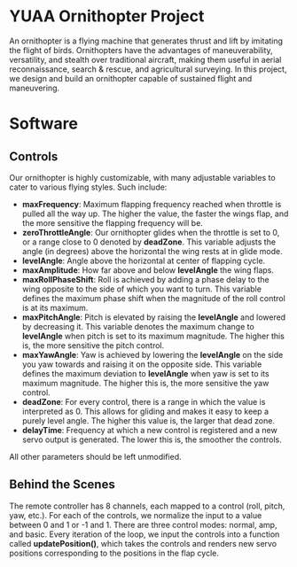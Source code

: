 # YUAA Ornithopter Project

An ornithopter is a flying machine that generates thrust and lift by imitating the flight of birds. Ornithopters have the advantages of maneuverability, versatility, and stealth over traditional aircraft, making them useful in aerial reconnaissance, search & rescue, and agricultural surveying. In this project, we design and build an ornithopter capable of sustained flight and maneuvering.


# Software

## Controls

Our ornithopter is highly customizable, with many adjustable variables to cater to various flying styles. Such include:

 - **maxFrequency**: Maximum flapping frequency reached when throttle is pulled all the way up. The higher the value, the faster the wings flap, and the more sensitive the flapping frequency will be.
 - **zeroThrottleAngle**: Our ornithopter glides when the throttle is set to 0, or a range close to 0 denoted by **deadZone**. This variable adjusts the angle (in degrees) above the horizontal the wing rests at in glide mode.
 - **levelAngle**: Angle above the horizontal at center of flapping cycle.
 - **maxAmplitude**: How far above and below **levelAngle** the wing flaps.
 - **maxRollPhaseShift**: Roll is achieved by adding a phase delay to the wing opposite to the side of which you want to turn. This variable defines the maximum phase shift when the magnitude of the roll control is at its maximum.
 - **maxPitchAngle**: Pitch is elevated by raising the **levelAngle** and lowered by decreasing it. This variable denotes the maximum change to **levelAngle** when pitch is set to its maximum magnitude. The higher this is, the more sensitive the pitch control.
 - **maxYawAngle**: Yaw is achieved by lowering the **levelAngle** on the side you yaw towards and raising it on the opposite side. This variable defines the maximum deviation to **levelAngle** when yaw is set to its maximum magnitude. The higher this is, the more sensitive the yaw control.
 - **deadZone**: For every control, there is a range in which the value is interpreted as 0. This allows for gliding and makes it easy to keep a purely level angle. The higher this value is, the larger that dead zone.
 - **delayTime**: Frequency at which a new control is registered and a new servo output is generated. The lower this is, the smoother the controls.

All other parameters should be left unmodified.

## Behind the Scenes

The remote controller has 8 channels, each mapped to a control (roll, pitch, yaw, etc.). For each of the controls, we normalize the input to a value between 0 and 1 or -1 and 1. There are three control modes: normal, amp, and basic. Every iteration of the loop, we input the controls into a function called **updatePosition()**, which takes the controls and renders new servo positions corresponding to the positions in the flap cycle.
